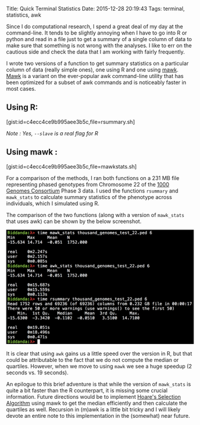 Title:  Quick Terminal Statistics
Date:   2015-12-28 20:19:43
Tags: terminal, statistics, awk

Since I do computational research, I spend a great deal of my day at the command-line. It tends to be slightly annoying when I have to go into R or python and read in a file just to get a summary of a single column of data to make sure that something is not wrong with the analyses. I like to err on the cautious side and check the data that I am working with fairly frequently.

I wrote two versions of a function to get summary statistics on a particular column of data (really simple ones), one using R and one using [mawk]("http://invisible-island.net/mawk/"). [Mawk]("http://invisible-island.net/mawk/") is a variant on the ever-popular awk command-line utility that has been optimized for a subset of awk commands and is noticeably faster in most cases.  

## Using R:

[gist:id=c4ecc4ce9b995aee3b5c,file=rsummary.sh]

*Note : Yes, `--slave` is a real flag for R*

## Using mawk :

[gist:id=c4ecc4ce9b995aee3b5c,file=mawkstats.sh]

For a comparison of the methods, I ran both functions on a 231 MB file representing phased genotypes from Chromosome 22 of the [1000 Genomes Consortium](http://www.1000genomes.org/) Phase 3 data. I used the functions `rsummary` and `mawk_stats` to calculate summary statistics of the phenotype across individuals, which I simulated using R.

The comparison of the two functions (along with a version of `mawk_stats` that uses awk) can be shown by the below screenshot. 

![StatComparison](/images/blog_images/quick_stats_comparison2.png)

It is clear that using `awk` gains us a little speed over the version in R, but that could be attributable to the fact that we do not compute the median or quartiles. However, when we move to using `mawk` we see a huge speedup (2 seconds vs. 19 seconds).

An epilogue to this brief adventure is that while the version of `mawk_stats` is quite a bit faster than the R counterpart, it is missing some crucial information. Future directions would be to implement [Hoare's Selection Algorithm](https://en.wikipedia.org/wiki/Quickselect) using mawk to get the median efficiently and then calculate the quartiles as well. Recursion in (m)awk is a little bit tricky and I will likely devote an entire note to this implementation in the (somewhat) near future. 
